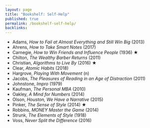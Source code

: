 ```yaml
---
layout: page
title: "Bookshelf: Self-Help"
published: true
permalink: /bookshelf-self-help/
backlinks: 
---
```


* Adams, *How to Fail at Almost Everything and Still Win Big* (2013)
* Ahrens, *How to Take Smart Notes* (2017)
* Carnegie, *How to Win Friends and Influence People* (1936) ★
* Chilton, *The Wealthy Barber Returns* (2011)
* Christian, *Algorithms to Live By* (2016) ★
* Clear, *Atomic Habits* (2018)
* Hargrove, *Playing With Movement* (n)
* Jacobs, *The Pleasures of Reading in an Age of Distraction* (2011)
* Johnstone, *Impro* (1979)
* Kaufman, *The Personal MBA* (2010)
* Oakley, *A Mind for Numbers* (2014)
* Olson, *Houston, We Have a Narrative* (2015)
* Pinker, *The Sense of Style* (2014) ★
* Robbins, *MONEY Master the Game* (2014)
* Strunk, *The Elements of Style* (1918)
* Voss, *Never Split the Difference* (2016)
